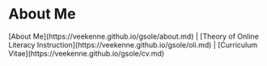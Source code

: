 <h1>About Me</h1>
[About Me](https://veekenne.github.io/gsole/about.md) | [Theory of Online Literacy Instruction](https://veekenne.github.io/gsole/oli.md) | [Curriculum Vitae](https://veekenne.github.io/gsole/cv.md)